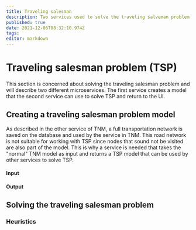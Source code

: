 ```yaml
---
title: Traveling salesman 
description: Two services used to solve the traveling salveman problem
published: true
date: 2021-12-06T08:32:10.974Z
tags: 
editor: markdown
---
```


# Traveling salesman problem (TSP)
This section is concerned about solving the traveling salesman problem and will describe two different microservices. The first service creates a model that the second service can use to solve TSP and return to the UI.

## Creating a traveling salesman problem model
As described in the other service of TNM, a full transportation network is saved on the database and used by the service in TNM. This road network is not suitable for working with TSP since nodes that sound not be visited are also part of the model. This is why a service is needed that takes the "normal" TNM model as input and returns a TSP model that can be used by other services to solve TSP.


#### Input

#### Output


## Solving the traveling salesman problem

### Heuristics

